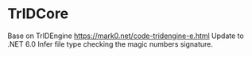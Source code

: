 TrIDCore
=================

Base on TrIDEngine 
https://mark0.net/code-tridengine-e.html
Update to .NET 6.0
Infer file type checking the magic numbers signature.
